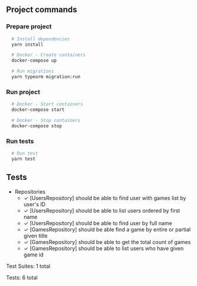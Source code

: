   ## Project commands

  ### Prepare project  
  ```bash
    # Install dependencies
    yarn install    

    # Docker - Create containers
    docker-compose up

    # Run migrations
    yarn typeorm migration:run 
  ```

  ### Run project
  ```bash
    # Docker - Start containers
    docker-compose start

    # Docker - Stop containers
    docker-compose stop
  ```

  ### Run tests
  ```bash
    # Run test
    yarn test    
  ```

  ## Tests

  + Repositories
    - ✓ [UsersRepository] should be able to find user with games list by user's ID
    - ✓ [UsersRepository] should be able to list users ordered by first name
    - ✓ [UsersRepository] should be able to find user by full name
    - ✓ [GamesRepository] should be able find a game by entire or partial given title
    - ✓ [GamesRepository] should be able to get the total count of games
    - ✓ [GamesRepository] should be able to list users who have given game id

 <p>
  Test Suites: 1 total
 </p>
 <p>
  Tests: 6 total
 </p>